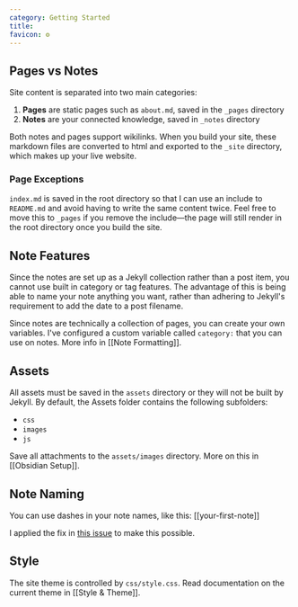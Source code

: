 ```yaml
---
category: Getting Started
title: 
favicon: ⚙️
---
```


## Pages vs Notes
Site content is separated into two main categories:
1. **Pages** are static pages such as `about.md`, saved in the `_pages` directory
2. **Notes** are your connected knowledge, saved in `_notes` directory

Both notes and pages support wikilinks. When you build your site, these markdown files are converted to html and exported to the `_site` directory, which makes up your live website.

### Page Exceptions
`index.md` is saved in the root directory so that I can use an include to `README.md` and avoid having to write the same content twice. Feel free to move this to `_pages` if you remove the include—the page will still render in the root directory once you build the site.

## Note Features
Since the notes are set up as a Jekyll collection rather than a post item, you cannot use built in category or tag features. The advantage of this is being able to name your note anything you want, rather than adhering to Jekyll's requirement to add the date to a post filename.

Since notes are technically a collection of pages, you can create your own variables. I've configured a custom variable called `category:` that you can use on notes. More info in [[Note Formatting]].

## Assets
All assets must be saved in the `assets` directory or they will not be built by Jekyll. By default, the Assets folder contains the following subfolders:
- `css`
- `images`
- `js`

Save all attachments to the `assets/images` directory. More on this in [[Obsidian Setup]].

## Note Naming
You can use dashes in your note names, like this: [[your-first-note]]

I applied the fix in [this issue](https://github.com/maximevaillancourt/digital-garden-jekyll-template/issues/47) to make this possible.

## Style
The site theme is controlled by `css/style.css`. Read documentation on the current theme in [[Style & Theme]].